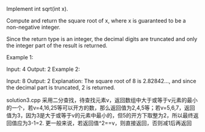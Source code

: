 Implement int sqrt(int x).

Compute and return the square root of x, where x is guaranteed to be a non-negative integer.

Since the return type is an integer, the decimal digits are truncated and only the integer part of the result is returned.

Example 1:

Input: 4
Output: 2
Example 2:

Input: 8
Output: 2
Explanation: The square root of 8 is 2.82842..., and since 
             the decimal part is truncated, 2 is returned.

solution3.cpp
采用二分查找，待查找元素v，返回数组中大于或等于v元素的最小的一个，若v=4,16,25等可以开方的数，那么返回值为2,4,5等；若v=5,6,7，返回值为3，因为3是大于或等于v的元素中最小的，但5的开方下取整为2，所以最终返回值应为3-1=2.
更一般来说，若返回值^2==v，则直接返回，否则减1后再返回